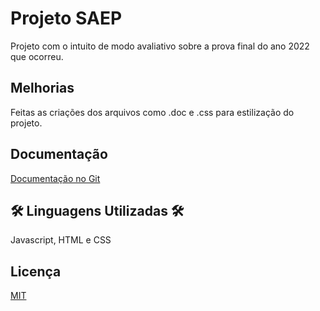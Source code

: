 
# Projeto SAEP

Projeto com o intuito de modo avaliativo sobre a prova final do ano 2022 que ocorreu. 


## Melhorias

Feitas as criações dos arquivos como .doc e .css para estilização do projeto.


## Documentação

[Documentação no Git](https://github.com/thgigabit/SAEP/tree/main/doc)


## 🛠 Linguagens Utilizadas 🛠
Javascript, HTML e CSS


## Licença

[MIT](https://choosealicense.com/licenses/mit/)

